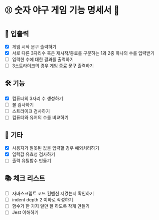 # ⚾️ 숫자 야구 게임 기능 명세서 📖

## 🚀 입출력

- [x] 게임 시작 문구 출력하기
- [x] 서로 다른 3자리수 혹은 재시작/종료를 구분하는 1과 2중 하나의 수를 입력받기
- [ ] 입력한 수에 대한 결과를 출력하기
- [ ] 3스트라이크의 경우 게임 종료 문구 출력하기

## 🛠 기능

- [x] 컴퓨터의 3자리 수 생성하기
- [ ] 볼 검사하기
- [ ] 스트라이크 검사하기
- [ ] 컴퓨터와 유저의 수를 비교하기

## 🎸 기타

- [x] 사용자가 잘못된 값을 입력할 경우 예외처리하기
- [x] 입력값 유효성 검사하기
- [ ] 출력 유틸함수 만들기

## 📚 체크 리스트

- [ ] 자바스크립트 코드 컨벤션 지켰는지 확인하기
- [ ] indent depth 2 이하로 작성하기
- [ ] 함수가 한 가지 일만 잘 하도록 작게 만들기
- [ ] Jest 이해하기
